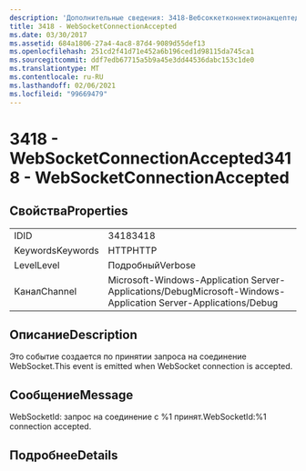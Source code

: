 ```yaml
---
description: 'Дополнительные сведения: 3418-Вебсоккетконнектионакцептед'
title: 3418 - WebSocketConnectionAccepted
ms.date: 03/30/2017
ms.assetid: 684a1806-27a4-4ac8-87d4-9089d55def13
ms.openlocfilehash: 251cd2f41d71e452a6b196ced1d98115da745ca1
ms.sourcegitcommit: ddf7edb67715a5b9a45e3dd44536dabc153c1de0
ms.translationtype: MT
ms.contentlocale: ru-RU
ms.lasthandoff: 02/06/2021
ms.locfileid: "99669479"
---
```

# <a name="3418---websocketconnectionaccepted"></a><span data-ttu-id="57d3a-103">3418 - WebSocketConnectionAccepted</span><span class="sxs-lookup"><span data-stu-id="57d3a-103">3418 - WebSocketConnectionAccepted</span></span>

## <a name="properties"></a><span data-ttu-id="57d3a-104">Свойства</span><span class="sxs-lookup"><span data-stu-id="57d3a-104">Properties</span></span>  
  
|||  
|-|-|  
|<span data-ttu-id="57d3a-105">ID</span><span class="sxs-lookup"><span data-stu-id="57d3a-105">ID</span></span>|<span data-ttu-id="57d3a-106">3418</span><span class="sxs-lookup"><span data-stu-id="57d3a-106">3418</span></span>|  
|<span data-ttu-id="57d3a-107">Keywords</span><span class="sxs-lookup"><span data-stu-id="57d3a-107">Keywords</span></span>|<span data-ttu-id="57d3a-108">HTTP</span><span class="sxs-lookup"><span data-stu-id="57d3a-108">HTTP</span></span>|  
|<span data-ttu-id="57d3a-109">Level</span><span class="sxs-lookup"><span data-stu-id="57d3a-109">Level</span></span>|<span data-ttu-id="57d3a-110">Подробный</span><span class="sxs-lookup"><span data-stu-id="57d3a-110">Verbose</span></span>|  
|<span data-ttu-id="57d3a-111">Канал</span><span class="sxs-lookup"><span data-stu-id="57d3a-111">Channel</span></span>|<span data-ttu-id="57d3a-112">Microsoft-Windows-Application Server-Applications/Debug</span><span class="sxs-lookup"><span data-stu-id="57d3a-112">Microsoft-Windows-Application Server-Applications/Debug</span></span>|  
  
## <a name="description"></a><span data-ttu-id="57d3a-113">Описание</span><span class="sxs-lookup"><span data-stu-id="57d3a-113">Description</span></span>  

 <span data-ttu-id="57d3a-114">Это событие создается по принятии запроса на соединение WebSocket.</span><span class="sxs-lookup"><span data-stu-id="57d3a-114">This event is emitted when WebSocket connection is accepted.</span></span>  
  
## <a name="message"></a><span data-ttu-id="57d3a-115">Сообщение</span><span class="sxs-lookup"><span data-stu-id="57d3a-115">Message</span></span>  

 <span data-ttu-id="57d3a-116">WebSocketId: запрос на соединение с %1 принят.</span><span class="sxs-lookup"><span data-stu-id="57d3a-116">WebSocketId:%1 connection accepted.</span></span>  
  
## <a name="details"></a><span data-ttu-id="57d3a-117">Подробнее</span><span class="sxs-lookup"><span data-stu-id="57d3a-117">Details</span></span>
